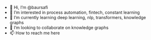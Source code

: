 - 👋 Hi, I’m @baursafi
- 👀 I’m interested in process automation, fintech, constant learning
- 🌱 I’m currently learning deep learning, nlp, transformers, knowledge graphs
- 💞️ I’m looking to collaborate on knowledge graphs
- 📫 How to reach me here

<!---
baursafi/baursafi is a ✨ special ✨ repository because its `README.md` (this file) appears on your GitHub profile.
You can click the Preview link to take a look at your changes.
--->
